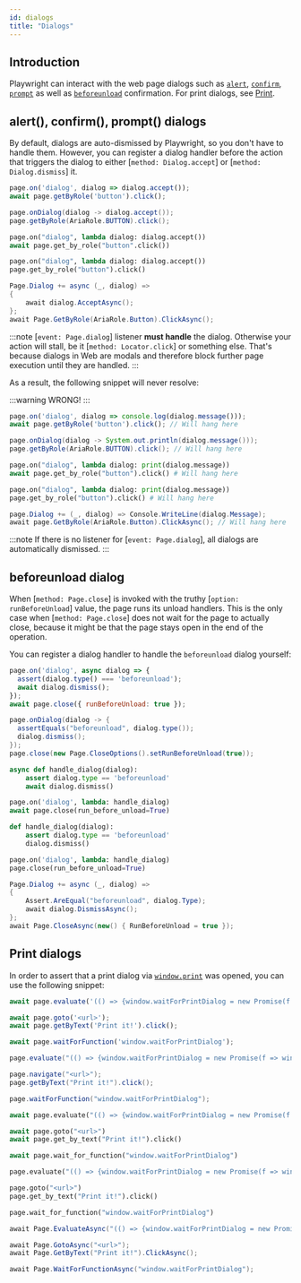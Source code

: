 ```yaml
---
id: dialogs
title: "Dialogs"
---
```


## Introduction

Playwright can interact with the web page dialogs such as [`alert`](https://developer.mozilla.org/en-US/docs/Web/API/Window/alert), [`confirm`](https://developer.mozilla.org/en-US/docs/Web/API/Window/confirm), [`prompt`](https://developer.mozilla.org/en-US/docs/Web/API/Window/prompt) as well as [`beforeunload`](https://developer.mozilla.org/en-US/docs/Web/API/Window/beforeunload_event) confirmation. For print dialogs, see [Print](#print-dialogs).

## alert(), confirm(), prompt() dialogs

By default, dialogs are auto-dismissed by Playwright, so you don't have to handle them. However, you can register a dialog handler before the action that triggers the dialog to either [`method: Dialog.accept`] or [`method: Dialog.dismiss`] it.

```js
page.on('dialog', dialog => dialog.accept());
await page.getByRole('button').click();
```

```java
page.onDialog(dialog -> dialog.accept());
page.getByRole(AriaRole.BUTTON).click();
```

```python async
page.on("dialog", lambda dialog: dialog.accept())
await page.get_by_role("button".click())
```

```python sync
page.on("dialog", lambda dialog: dialog.accept())
page.get_by_role("button").click()
```

```csharp
Page.Dialog += async (_, dialog) =>
{
    await dialog.AcceptAsync();
};
await Page.GetByRole(AriaRole.Button).ClickAsync();
```

:::note
[`event: Page.dialog`] listener **must handle** the dialog. Otherwise your action will stall, be it [`method: Locator.click`] or something else. That's because dialogs in Web are modals and therefore block further page execution until they are handled.
:::

As a result, the following snippet will never resolve:

:::warning
WRONG!
:::

```js
page.on('dialog', dialog => console.log(dialog.message()));
await page.getByRole('button').click(); // Will hang here
```

```java
page.onDialog(dialog -> System.out.println(dialog.message()));
page.getByRole(AriaRole.BUTTON).click(); // Will hang here
```

```python async
page.on("dialog", lambda dialog: print(dialog.message))
await page.get_by_role("button").click() # Will hang here
```

```python sync
page.on("dialog", lambda dialog: print(dialog.message))
page.get_by_role("button").click() # Will hang here
```

```csharp
page.Dialog += (_, dialog) => Console.WriteLine(dialog.Message);
await page.GetByRole(AriaRole.Button).ClickAsync(); // Will hang here
```

:::note
If there is no listener for [`event: Page.dialog`], all dialogs are automatically dismissed.
:::

## beforeunload dialog

When [`method: Page.close`] is invoked with the truthy [`option: runBeforeUnload`] value, the page runs its unload handlers. This is the only case when [`method: Page.close`] does not wait for the page to actually close, because it might be that the page stays open in the end of the operation.

You can register a dialog handler to handle the `beforeunload` dialog yourself:

```js
page.on('dialog', async dialog => {
  assert(dialog.type() === 'beforeunload');
  await dialog.dismiss();
});
await page.close({ runBeforeUnload: true });
```

```java
page.onDialog(dialog -> {
  assertEquals("beforeunload", dialog.type());
  dialog.dismiss();
});
page.close(new Page.CloseOptions().setRunBeforeUnload(true));
```

```python async
async def handle_dialog(dialog):
    assert dialog.type == 'beforeunload'
    await dialog.dismiss()

page.on('dialog', lambda: handle_dialog)
await page.close(run_before_unload=True)
```

```python sync
def handle_dialog(dialog):
    assert dialog.type == 'beforeunload'
    dialog.dismiss()

page.on('dialog', lambda: handle_dialog)
page.close(run_before_unload=True)
```

```csharp
Page.Dialog += async (_, dialog) =>
{
    Assert.AreEqual("beforeunload", dialog.Type);
    await dialog.DismissAsync();
};
await Page.CloseAsync(new() { RunBeforeUnload = true });
```

## Print dialogs

In order to assert that a print dialog via [`window.print`](https://developer.mozilla.org/en-US/docs/Web/API/Window/print) was opened, you can use the following snippet:

```js
await page.evaluate('(() => {window.waitForPrintDialog = new Promise(f => window.print = f);})()');

await page.goto('<url>');
await page.getByText('Print it!').click();

await page.waitForFunction('window.waitForPrintDialog');
```

```java
page.evaluate("(() => {window.waitForPrintDialog = new Promise(f => window.print = f);})()");

page.navigate("<url>");
page.getByText("Print it!").click();

page.waitForFunction("window.waitForPrintDialog");
```

```python async
await page.evaluate("(() => {window.waitForPrintDialog = new Promise(f => window.print = f);})()")

await page.goto("<url>")
await page.get_by_text("Print it!").click()

await page.wait_for_function("window.waitForPrintDialog")
```

```python sync
page.evaluate("(() => {window.waitForPrintDialog = new Promise(f => window.print = f);})()")

page.goto("<url>")
page.get_by_text("Print it!").click()

page.wait_for_function("window.waitForPrintDialog")
```

```csharp
await Page.EvaluateAsync("(() => {window.waitForPrintDialog = new Promise(f => window.print = f);})()");

await Page.GotoAsync("<url>");
await Page.GetByText("Print it!").ClickAsync();

await Page.WaitForFunctionAsync("window.waitForPrintDialog");
```
